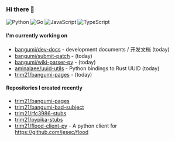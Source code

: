 ### Hi there 👋

![Python](https://img.shields.io/badge/python-3670A0?style=for-the-badge&logo=python&logoColor=ffdd54)
![Go](https://img.shields.io/badge/go-%2300ADD8.svg?style=for-the-badge&logo=go&logoColor=white)
![JavaScript](https://img.shields.io/badge/javascript-%23323330.svg?style=for-the-badge&logo=javascript&logoColor=%23F7DF1E)
![TypeScript](https://img.shields.io/badge/typescript-%23007ACC.svg?style=for-the-badge&logo=typescript&logoColor=white)

#### I'm currently working on

- [bangumi/dev-docs](https://github.com/bangumi/dev-docs) - development documents / 开发文档 (today)
- [bangumi/submit-patch](https://github.com/bangumi/submit-patch) -  (today)
- [bangumi/wiki-parser-py](https://github.com/bangumi/wiki-parser-py) -  (today)
- [aminalaee/uuid-utils](https://github.com/aminalaee/uuid-utils) - Python bindings to Rust UUID (today)
- [trim21/bangumi-pages](https://github.com/trim21/bangumi-pages) -  (today)

#### Repositories I created recently

- [trim21/bangumi-pages](https://github.com/trim21/bangumi-pages)
- [trim21/bangumi-bad-subject](https://github.com/trim21/bangumi-bad-subject)
- [trim21/rfc3986-stubs](https://github.com/trim21/rfc3986-stubs)
- [trim21/pypika-stubs](https://github.com/trim21/pypika-stubs)
- [trim21/flood-client-py](https://github.com/trim21/flood-client-py) - A python client for https://github.com/jesec/flood
